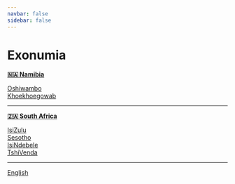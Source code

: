 ```yaml
---
navbar: false
sidebar: false
---
```


# Exonumia

**[🇳🇦 Namibia](/nam/)**

[Oshiwambo](/nam/ng/)   
[Khoekhoegowab](/nam/naq/)

---

**[🇿🇦 South Africa](/zaf/)**

[IsiZulu](/zaf/zu/)  
[Sesotho](/zaf/st/)  
[IsiNdebele](/zaf/nr/)  
[TshiVenda](/zaf/ve/)  

---

[English](/int/en/)
